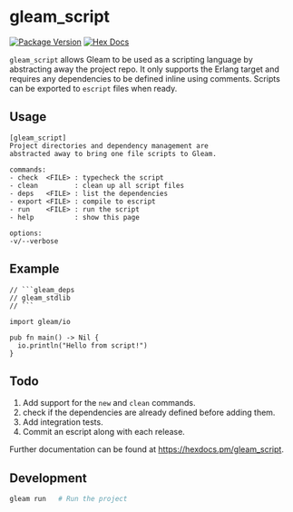 # gleam_script

[![Package Version](https://img.shields.io/hexpm/v/gleam_script)](https://hex.pm/packages/gleam_script)
[![Hex Docs](https://img.shields.io/badge/hex-docs-ffaff3)](https://hexdocs.pm/gleam_script/)

`gleam_script` allows Gleam to be used as a scripting language by abstracting away the project repo. It only supports the Erlang target and requires any dependencies to be defined inline using comments. Scripts can be exported to `escript` files when ready.

## Usage

```
[gleam_script]
Project directories and dependency management are
abstracted away to bring one file scripts to Gleam.

commands:
- check  <FILE> : typecheck the script
- clean         : clean up all script files
- deps   <FILE> : list the dependencies
- export <FILE> : compile to escript
- run    <FILE> : run the script
- help          : show this page

options:
-v/--verbose
```

## Example

````gleam
// ```gleam_deps
// gleam_stdlib
// ```

import gleam/io

pub fn main() -> Nil {
  io.println("Hello from script!")
}
`````

## Todo
1. Add support for the `new` and `clean` commands.
2. check if the dependencies are already defined before adding them.
3. Add integration tests.
4. Commit an escript along with each release.

Further documentation can be found at <https://hexdocs.pm/gleam_script>.

## Development

```sh
gleam run   # Run the project
```
